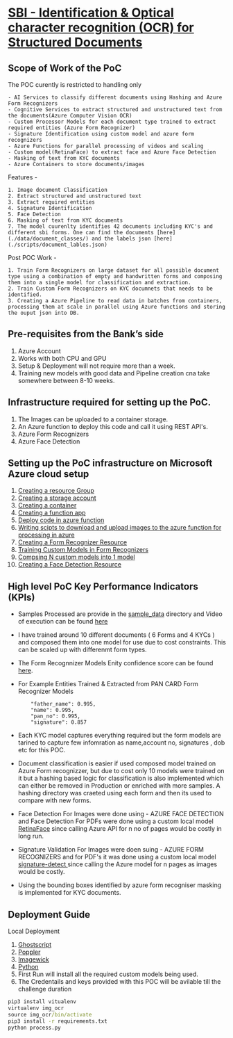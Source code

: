 # [SBI - Identification & Optical character recognition (OCR) for Structured Documents](https://www.techgig.com/hackathon/optical-character-recognition)

## Scope of Work of the PoC

The POC curently is restricted to handling only 
    
    - AI Services to classify different documents using Hashing and Azure Form Recognizers
    - Cognitive Services to extract structured and unstructured text from the documents(Azure Computer Vision OCR)
    - Custom Processor Models for each document type trained to extract required entities (Azure Form Recognizer)
    - Signature Identification using custom model and azure form recognizers
    - Azure Functions for parallel processing of videos and scaling
    - Custom model(RetinaFace) to extract face and Azure Face Detection 
    - Masking of text from KYC documents
    - Azure Containers to store documents/images


Features - 

    1. Image document Classification
    2. Extract structured and unstructured text
    3. Extract required entities
    4. Signature Identification
    5. Face Detection 
    6. Masking of text from KYC documents
    7. The model cuurenlty identifies 42 documents including KYC's and different sbi forms. One can find the documents [here](./data/document_classes/) and the labels json [here](./scripts/document_lables.json)

Post POC Work - 

    1. Train Form Recognizers on large dataset for all possible document type using a combination of empty and handwritten forms and composing them into a single model for classification and extraction.
    2. Train Custom Form Recognizers on KYC documnets that needs to be identified.
    3. Creating a Azure Pipeline to read data in batches from containers, processing them at scale in parallel using Azure functions and storing the ouput json into DB.

## Pre-requisites from the Bank’s side
1. Azure Account
2. Works with both CPU and GPU
3. Setup & Deployment will not require more than a week.
4. Training new models with good data and Pipeline creation cna take somewhere between 8-10 weeks.

## Infrastructure required for setting up the PoC. 
1. The Images can be uploaded to a container storage.
2. An Azure function to deploy this code and call it using REST API's.
3. Azure Form Recognizers 
4. Azure Face Detection 


## Setting up the PoC infrastructure on Microsoft Azure cloud setup
1. [Creating a resource Group](https://docs.microsoft.com/en-us/azure/azure-resource-manager/management/manage-resource-groups-portal#create-resource-groups)
2. [Creating a storage account](https://docs.microsoft.com/en-us/azure/storage/common/storage-account-create?tabs=azure-portal)
3. [Creating a container](https://docs.microsoft.com/en-us/azure/storage/blobs/blob-containers-cli#create-a-container)
4. [Creating a function app](https://docs.microsoft.com/en-us/azure/azure-functions/functions-create-function-app-portal#create-a-function-app)
5. [Deploy code in azure function](https://docs.microsoft.com/en-us/azure/azure-functions/functions-create-function-app-portal#create-function)
6. [Writing scipts to download and upload images to the azure function for processing in azure](https://docs.microsoft.com/en-us/azure/storage/blobs/storage-quickstart-blobs-python?tabs=environment-variable-windows#upload-blobs-to-a-container)
7. [Creating a Form Recognizer Resource](https://docs.microsoft.com/en-us/azure/applied-ai-services/form-recognizer/create-a-form-recognizer-resource)
8. [Training Custom Models in Form Recognizers](https://docs.microsoft.com/en-us/azure/applied-ai-services/form-recognizer/concept-custom)
9. [Compsing N custom models into 1 model](https://docs.microsoft.com/en-us/azure/applied-ai-services/form-recognizer/compose-custom-models-preview?tabs=studio)
10. [Creating a Face Detection Resource](https://docs.microsoft.com/en-us/azure/cognitive-services/computer-vision/quickstarts-sdk/identity-client-library?tabs=visual-studio&pivots=programming-language-python)


## High level PoC Key Performance Indicators (KPIs) 
- Samples Processed are provide in the [sample_data](./data/sample_data/) directory and Video of execution can be found [here](https://drive.google.com/file/d/17X2PmlXpnX66G--XUiuAVBTCv2dOL_c-/view?usp=sharing) 

- I have trained around 10 different documents ( 6 Forms and 4 KYCs ) and composed them into one model for use due to cost constraints. This can be scaled up with differenmt form types.

- The Form Recognnizer Models Enity confidence score can be found [here](./data/SBI.json). 

- For Example Entities Trained & Extracted from PAN CARD Form Recognizer Models
    ```"dob": 0.995,
        "father_name": 0.995,
        "name": 0.995,
        "pan_no": 0.995,
        "signature": 0.857
    ```

- Each KYC model captures everything required but the form models are tarined to capture few infomration as name,account no, signatures , dob etc for this POC.

- Document classification is easier if used composed model trained on Azure Form recognizzer, but due to cost only 10 models were trained on it but a hashing based logic for classification is also implemented which can either be removed in Production or enriched with more samples. A hashing directory was craeted using each form and then its used to compare with new forms.

- Face Detection For Images were done using - AZURE FACE DETECTION and Face Detection For PDFs were done using a custom local model [RetinaFace](https://github.com/serengil/retinaface) since calling Azure API for n no of pages would be costly in long run. 

- Signature Validation For Images were doen suing - AZURE FORM RECOGNIZERS and for PDF's it was done using a custom local model [signature-detect
](https://github.com/EnzoSeason/signature_detection) since calling the Azure model for n pages as images would be costly.

- Using the bounding boxes identified by azure form recogniser masking is implemented for KYC documents.

## Deployment Guide
Local Deployment
1. [Ghostscript](https://www.ghostscript.com/doc/current/Install.htm)
2. [Poppler](https://poppler.freedesktop.org/)
3. [Imagewick](https://imagemagick.org/script/download.php)
4. [Python](https://www.python.org/downloads/release/python-390/)
4. First Run will install all the required custom models being used.
5. The Credentails and keys provided with this POC will be avilable till the challenge duration

```cmd
pip3 install vitualenv
virtualenv img_ocr
source img_ocr/bin/activate   
pip3 install -r requirements.txt
python process.py
```